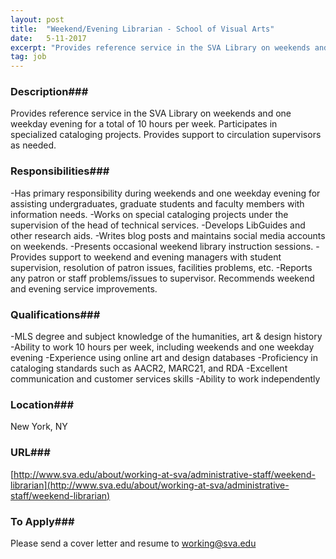 ```yaml
---
layout: post
title:  "Weekend/Evening Librarian - School of Visual Arts"
date:   5-11-2017
excerpt: "Provides reference service in the SVA Library on weekends and one weekday evening for a total of 10 hours per week. Participates in specialized cataloging projects. Provides support to circulation supervisors as needed."
tag: job
---
```


### Description###

Provides reference service in the SVA Library on weekends and one weekday evening for a total of 10 hours per week. Participates in specialized cataloging projects. Provides support to circulation supervisors as needed.


### Responsibilities###

-Has primary responsibility during weekends and one weekday evening for assisting undergraduates, graduate students and faculty members with information needs.
-Works on special cataloging projects under the supervision of the head of technical services.
-Develops LibGuides and other research aids.
-Writes blog posts and maintains social media accounts on weekends.
-Presents occasional weekend library instruction sessions.
-Provides support to weekend and evening managers with student supervision, resolution of patron issues, facilities problems, etc.
-Reports any patron or staff problems/issues to supervisor. Recommends weekend and evening service improvements.  


### Qualifications###

-MLS degree and subject knowledge of the humanities, art & design history
-Ability to work 10 hours per week, including weekends and one weekday evening 
-Experience using online art and design databases
-Proficiency in cataloging standards such as AACR2, MARC21, and RDA
-Excellent communication and customer services skills
-Ability to work independently




### Location###

New York, NY


### URL###

[http://www.sva.edu/about/working-at-sva/administrative-staff/weekend-librarian](http://www.sva.edu/about/working-at-sva/administrative-staff/weekend-librarian)

### To Apply###

Please send a cover letter and resume to working@sva.edu 





